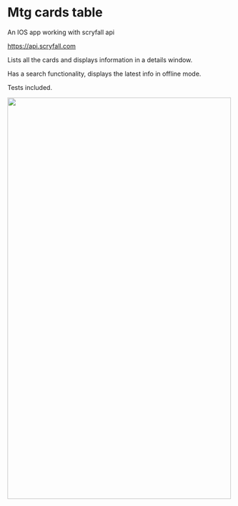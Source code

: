 # Mtg cards table
An IOS app working with scryfall api

https://api.scryfall.com

Lists all the cards and displays information in a details window. 

Has a search functionality, displays the latest info in offline mode.

Tests included.

<img src="https://imgur.com/IW8Yp8w.jpg" width="500" height="900">
